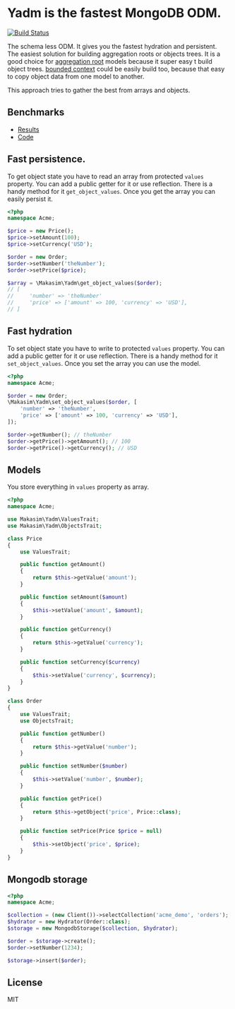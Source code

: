 # Yadm is the fastest MongoDB ODM.

[![Build Status](https://travis-ci.org/makasim/values.png?branch=master)](https://travis-ci.org/makasim/yadm)

The schema less ODM. It gives you the fastest hydration and persistent. The easiest solution for building aggregation roots or objects trees. It is a good choice for [aggregation root](http://martinfowler.com/bliki/DDD_Aggregate.html) models because it super easy t build object trees. [bounded context](http://martinfowler.com/bliki/BoundedContext.html) could be easily build too, because that easy to copy object data from one model to another. 

This approach tries to gather the best from arrays and objects.

## Benchmarks

* [Results](https://docs.google.com/spreadsheets/d/1CzVQuAz6cVAUKZyoQZyagQv48mgA3JAYJ2dNsoALV7A/edit#gid=0)
* [Code](https://github.com/makasim/yadm-benchmark)

## Fast persistence.

To get object state you have to read an array from protected `values` property. You can add a public getter for it or use reflection. There is a handy method for it `get_object_values`.
Once you get the array you can easily persist it.

```php
<?php
namespace Acme;

$price = new Price();
$price->setAmount(100);
$price->setCurrency('USD');

$order = new Order;
$order->setNumber('theNumber');
$order->setPrice($price);

$array = \Makasim\Yadm\get_object_values($order);
// [
//     'number' => 'theNumber'
//     'price' => ['amount' => 100, 'currency' => 'USD'],
// ]
```

## Fast hydration

To set object state you have to write to protected `values` property. 
You can add a public getter for it or use reflection.
There is a handy method for it `set_object_values`.
Once you set the array you can use the model.

```php
<?php
namespace Acme;

$order = new Order;
\Makasim\Yadm\set_object_values($order, [
    'number' => 'theNumber',
    'price' => ['amount' => 100, 'currency' => 'USD'],
]);

$order->getNumber(); // theNumber
$order->getPrice()->getAmount(); // 100
$order->getPrice()->getCurrency(); // USD
```

## Models

You store everything in `values` property as array.

```php
<?php
namespace Acme;

use Makasim\Yadm\ValuesTrait;
use Makasim\Yadm\ObjectsTrait;

class Price
{
    use ValuesTrait;

    public function getAmount()
    {
        return $this->getValue('amount');
    }

    public function setAmount($amount)
    {
        $this->setValue('amount', $amount);
    }

    public function getCurrency()
    {
        return $this->getValue('currency');
    }

    public function setCurrency($currency)
    {
        $this->setValue('currency', $currency);
    }
}

class Order
{
    use ValuesTrait;
    use ObjectsTrait;

    public function getNumber()
    {
        return $this->getValue('number');
    }

    public function setNumber($number)
    {
        $this->setValue('number', $number);
    }

    public function getPrice()
    {
        return $this->getObject('price', Price::class);
    }

    public function setPrice(Price $price = null)
    {
        $this->setObject('price', $price);
    }
}
```

## Mongodb storage

```php
<?php
namespace Acme;

$collection = (new Client())->selectCollection('acme_demo', 'orders');
$hydrator = new Hydrator(Order::class);
$storage = new MongodbStorage($collection, $hydrator);

$order = $storage->create();
$order->setNumber(1234);

$storage->insert($order);
```

## License

MIT
